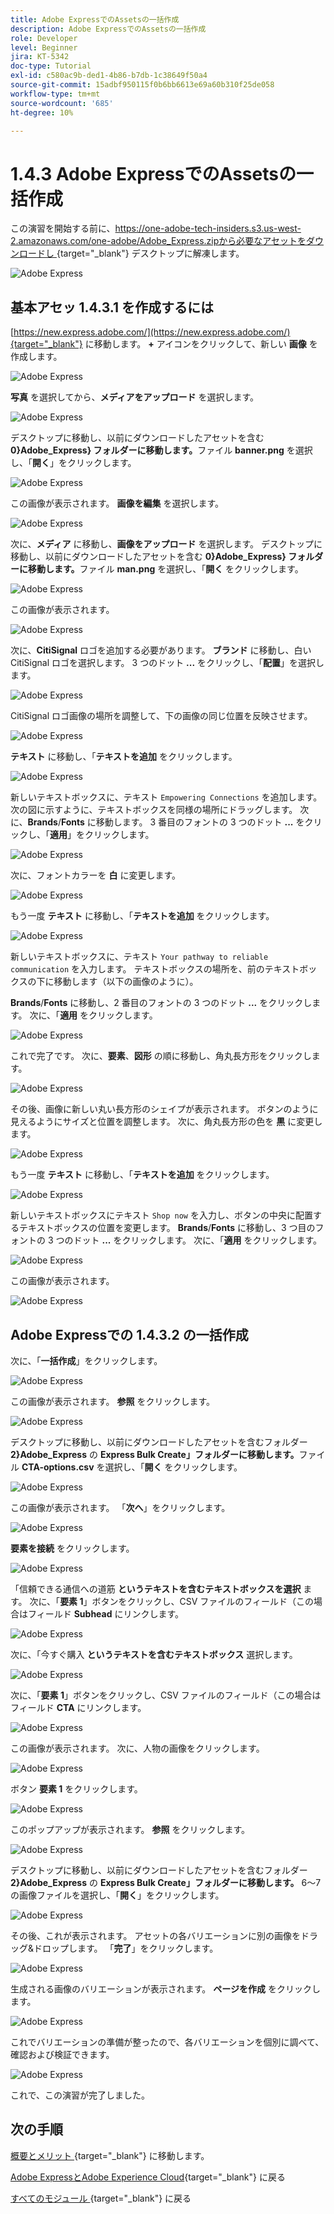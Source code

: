 ```yaml
---
title: Adobe ExpressでのAssetsの一括作成
description: Adobe ExpressでのAssetsの一括作成
role: Developer
level: Beginner
jira: KT-5342
doc-type: Tutorial
exl-id: c580ac9b-ded1-4b86-b7db-1c38649f50a4
source-git-commit: 15adbf950115f0b6bb6613e69a60b310f25de058
workflow-type: tm+mt
source-wordcount: '685'
ht-degree: 10%

---
```


# 1.4.3 Adobe ExpressでのAssetsの一括作成

この演習を開始する前に、[https://one-adobe-tech-insiders.s3.us-west-2.amazonaws.com/one-adobe/Adobe_Express.zipから必要なアセットをダウンロードし ](https://one-adobe-tech-insiders.s3.us-west-2.amazonaws.com/one-adobe/Adobe_Express.zip){target="_blank"} デスクトップに解凍します。

![Adobe Express](./images/expressassets.png)

## 基本アセッ 1.4.3.1 を作成するには

[https://new.express.adobe.com/](https://new.express.adobe.com/){target="_blank"} に移動します。 **+** アイコンをクリックして、新しい **画像** を作成します。

![Adobe Express](./images/expressbc0.png)

**写真** を選択してから、**メディアをアップロード** を選択します。

![Adobe Express](./images/expressbc1.png)

デスクトップに移動し、以前にダウンロードしたアセットを含む **0}Adobe_Express} フォルダーに移動します。**&#x200B;ファイル **banner.png** を選択し、「**開く**」をクリックします。

![Adobe Express](./images/expressbc2.png)

この画像が表示されます。 **画像を編集** を選択します。

![Adobe Express](./images/expressbc3.png)

次に、**メディア** に移動し、**画像をアップロード** を選択します。 デスクトップに移動し、以前にダウンロードしたアセットを含む **0}Adobe_Express} フォルダーに移動します。**&#x200B;ファイル **man.png** を選択し、「**開く** をクリックします。

![Adobe Express](./images/expressbc4.png)

この画像が表示されます。

![Adobe Express](./images/expressbc5.png)

次に、**CitiSignal** ロゴを追加する必要があります。 **ブランド** に移動し、白い CitiSignal ロゴを選択します。 3 つのドット **...** をクリックし、「**配置**」を選択します。

![Adobe Express](./images/expressbc6.png)

CitiSignal ロゴ画像の場所を調整して、下の画像の同じ位置を反映させます。

![Adobe Express](./images/expressbc7.png)

**テキスト** に移動し、「**テキストを追加** をクリックします。

![Adobe Express](./images/expressbc7a.png)

新しいテキストボックスに、テキスト `Empowering Connections` を追加します。 次の図に示すように、テキストボックスを同様の場所にドラッグします。 次に、**Brands**/**Fonts** に移動します。 3 番目のフォントの 3 つのドット **...** をクリックし、「**適用**」をクリックします。

![Adobe Express](./images/expressbc8.png)

次に、フォントカラーを **白** に変更します。

![Adobe Express](./images/expressbc9.png)

もう一度 **テキスト** に移動し、「**テキストを追加** をクリックします。

![Adobe Express](./images/expressbc10.png)

新しいテキストボックスに、テキスト `Your pathway to reliable communication` を入力します。 テキストボックスの場所を、前のテキストボックスの下に移動します（以下の画像のように）。

**Brands**/**Fonts** に移動し、2 番目のフォントの 3 つのドット **...** をクリックします。 次に、「**適用** をクリックします。

![Adobe Express](./images/expressbc12.png)

これで完了です。 次に、**要素**、**図形** の順に移動し、角丸長方形をクリックします。

![Adobe Express](./images/expressbc13.png)

その後、画像に新しい丸い長方形のシェイプが表示されます。 ボタンのように見えるようにサイズと位置を調整します。 次に、角丸長方形の色を **黒** に変更します。

![Adobe Express](./images/expressbc14.png)

もう一度 **テキスト** に移動し、「**テキストを追加** をクリックします。

![Adobe Express](./images/expressbc15.png)

新しいテキストボックスにテキスト `Shop now` を入力し、ボタンの中央に配置するテキストボックスの位置を変更します。 **Brands**/**Fonts** に移動し、3 つ目のフォントの 3 つのドット **...** をクリックします。 次に、「**適用** をクリックします。

![Adobe Express](./images/expressbc16.png)

この画像が表示されます。

![Adobe Express](./images/expressbc17.png)

## Adobe Expressでの 1.4.3.2 の一括作成

次に、「**一括作成**」をクリックします。

![Adobe Express](./images/expressbc18.png)

この画像が表示されます。 **参照** をクリックします。

![Adobe Express](./images/expressbc19.png)

デスクトップに移動し、以前にダウンロードしたアセットを含むフォルダー **2}Adobe_Express** の **Express Bulk Create」フォルダーに移動します。**&#x200B;ファイル **CTA-options.csv** を選択し、「**開く** をクリックします。

![Adobe Express](./images/expressbc20.png)

この画像が表示されます。 「**次へ**」をクリックします。

![Adobe Express](./images/expressbc21.png)

**要素を接続** をクリックします。

![Adobe Express](./images/expressbc22.png)

「信頼できる通信への道筋 **というテキストを含むテキストボックスを選択** ます。 次に、「**要素 1**」ボタンをクリックし、CSV ファイルのフィールド（この場合はフィールド **Subhead** にリンクします。

![Adobe Express](./images/expressbc23.png)

次に、「今すぐ購入 **というテキストを含むテキストボックス** 選択します。

![Adobe Express](./images/expressbc24.png)

次に、「**要素 1**」ボタンをクリックし、CSV ファイルのフィールド（この場合はフィールド **CTA** にリンクします。

![Adobe Express](./images/expressbc25.png)

この画像が表示されます。 次に、人物の画像をクリックします。

![Adobe Express](./images/expressbc26.png)

ボタン **要素 1** をクリックします。

![Adobe Express](./images/expressbc27.png)

このポップアップが表示されます。 **参照** をクリックします。

![Adobe Express](./images/expressbc28.png)

デスクトップに移動し、以前にダウンロードしたアセットを含むフォルダー **2}Adobe_Express** の **Express Bulk Create」フォルダーに移動します。** 6～7 の画像ファイルを選択し、「**開く**」をクリックします。

![Adobe Express](./images/expressbc29.png)

その後、これが表示されます。 アセットの各バリエーションに別の画像をドラッグ&amp;ドロップします。 「**完了**」をクリックします。

![Adobe Express](./images/expressbc31.png)

生成される画像のバリエーションが表示されます。 **ページを作成** をクリックします。

![Adobe Express](./images/expressbc32.png)

これでバリエーションの準備が整ったので、各バリエーションを個別に調べて、確認および検証できます。

![Adobe Express](./images/expressbc33.png)

これで、この演習が完了しました。

## 次の手順

[ 概要とメリット ](./summary.md){target="_blank"} に移動します。

[Adobe ExpressとAdobe Experience Cloud](./express.md){target="_blank"} に戻る

[ すべてのモジュール ](./../../../overview.md){target="_blank"} に戻る